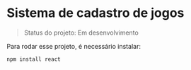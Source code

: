 <h1> Sistema de cadastro de jogos </h1>

> Status do projeto: Em desenvolvimento

Para rodar esse projeto, é necessário instalar:

```
npm install react

```
